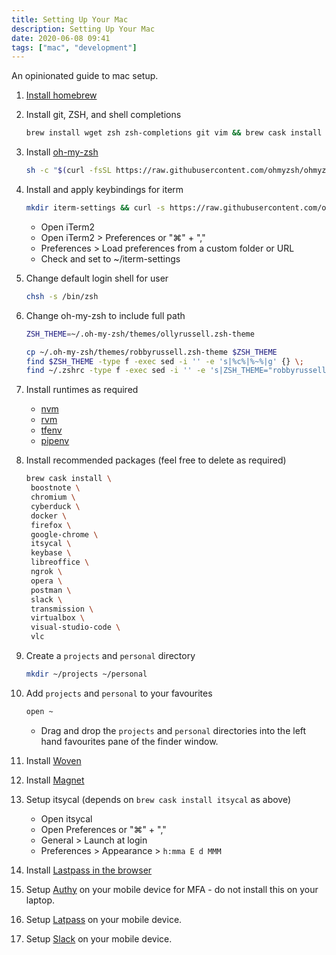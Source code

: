 ```yaml
---
title: Setting Up Your Mac
description: Setting Up Your Mac
date: 2020-06-08 09:41
tags: ["mac", "development"]
---
```


An opinionated guide to mac setup.

1. [Install homebrew](https://brew.sh/)
1. Install git, ZSH, and shell completions

   ```bash
   brew install wget zsh zsh-completions git vim && brew cask install java iterm2
   ```

1. Install [oh-my-zsh](https://github.com/ohmyzsh/ohmyzsh)

   ```bash
   sh -c "$(curl -fsSL https://raw.githubusercontent.com/ohmyzsh/ohmyzsh/master/tools/install.sh)"
   ```

1. Install and apply keybindings for iterm

   ```bash
   mkdir iterm-settings && curl -s https://raw.githubusercontent.com/olmesm/setup-mac/master/iterm-keybindings/com.googlecode.iterm2.plist | sed -e 's|%%HOME%%|'"${HOME}"'|g' > ~/iterm-settings/com.googlecode.iterm2.plist
   ```

   - Open iTerm2
   - Open iTerm2 > Preferences or "⌘" + ","
   - Preferences > Load preferences from a custom folder or URL
   - Check and set to ~/iterm-settings

1. Change default login shell for user

   ```bash
   chsh -s /bin/zsh
   ```

1. Change oh-my-zsh to include full path

   ```bash
   ZSH_THEME=~/.oh-my-zsh/themes/ollyrussell.zsh-theme

   cp ~/.oh-my-zsh/themes/robbyrussell.zsh-theme $ZSH_THEME
   find $ZSH_THEME -type f -exec sed -i '' -e 's|%c%|%~%|g' {} \;
   find ~/.zshrc -type f -exec sed -i '' -e 's|ZSH_THEME="robbyrussell"|ZSH_THEME="ollyrussell"|g' {} \;
   ```

1. Install runtimes as required

   - [nvm](https://github.com/nvm-sh/nvm)
   - [rvm](https://rvm.io/)
   - [tfenv](https://github.com/tfutils/tfenv)
   - [pipenv](https://github.com/pypa/pipenv)

1. Install recommended packages (feel free to delete as required)

   ```bash
   brew cask install \
    boostnote \
    chromium \
    cyberduck \
    docker \
    firefox \
    google-chrome \
    itsycal \
    keybase \
    libreoffice \
    ngrok \
    opera \
    postman \
    slack \
    transmission \
    virtualbox \
    visual-studio-code \
    vlc
   ```

1. Create a `projects` and `personal` directory

   ```bash
   mkdir ~/projects ~/personal
   ```

1. Add `projects` and `personal` to your favourites

   ```bash
   open ~
   ```

   - Drag and drop the `projects` and `personal` directories into the left hand favourites pane of the finder window.

1. Install [Woven](https://woven.com/)

1. Install [Magnet](https://apps.apple.com/gb/app/magnet/id441258766)

1. Setup itsycal (depends on `brew cask install itsycal` as above)

   - Open itsycal
   - Open Preferences or "⌘" + ","
   - General > Launch at login
   - Preferences > Appearance > `h:mma E d MMM`

1. Install [Lastpass in the browser](https://lastpass.com/misc_download2.php)

1. Setup [Authy](https://apps.apple.com/us/app/authy/id494168017) on your mobile device for MFA - do not install this on your laptop.

1. Setup [Latpass](https://apps.apple.com/gb/app/lastpass-password-manager/id324613447) on your mobile device.

1. Setup [Slack](https://apps.apple.com/gb/app/slack/id618783545) on your mobile device.
